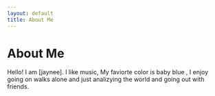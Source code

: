 ```yaml
---
layout: default
title: About Me
---
```

# About Me
Hello! I am [jaynee].
I like music, My faviorte color is baby blue , I enjoy going on walks alone and just analizying the world  and going out with friends.
